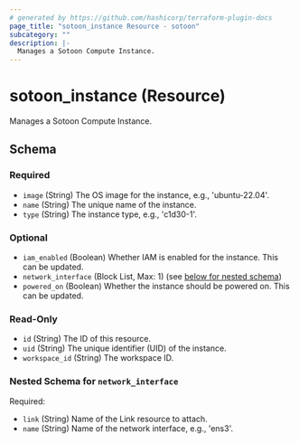 ```yaml
---
# generated by https://github.com/hashicorp/terraform-plugin-docs
page_title: "sotoon_instance Resource - sotoon"
subcategory: ""
description: |-
  Manages a Sotoon Compute Instance.
---
```


# sotoon_instance (Resource)

Manages a Sotoon Compute Instance.



<!-- schema generated by tfplugindocs -->
## Schema

### Required

- `image` (String) The OS image for the instance, e.g., 'ubuntu-22.04'.
- `name` (String) The unique name of the instance.
- `type` (String) The instance type, e.g., 'c1d30-1'.

### Optional

- `iam_enabled` (Boolean) Whether IAM is enabled for the instance. This can be updated.
- `network_interface` (Block List, Max: 1) (see [below for nested schema](#nestedblock--network_interface))
- `powered_on` (Boolean) Whether the instance should be powered on. This can be updated.

### Read-Only

- `id` (String) The ID of this resource.
- `uid` (String) The unique identifier (UID) of the instance.
- `workspace_id` (String) The workspace ID.

<a id="nestedblock--network_interface"></a>
### Nested Schema for `network_interface`

Required:

- `link` (String) Name of the Link resource to attach.
- `name` (String) Name of the network interface, e.g., 'ens3'.
